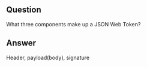 ## Question

What three components make up a JSON Web Token?

## Answer

Header, payload(body), signature
